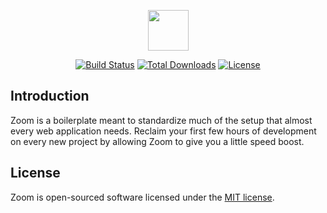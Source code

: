 <p align="center">
<img src="https://github.com/austintoddj/zoom/blob/develop/resources/admin/img/zoom.png" height="65">
</p>

<p align="center">
<a href="https://travis-ci.org/austintoddj/zoom"><img src="https://travis-ci.org/austintoddj/zoom.svg" alt="Build Status"></a>
<a href="https://packagist.org/packages/austintoddj/zoom"><img src="https://poser.pugx.org/austintoddj/zoom/downloads" alt="Total Downloads"></a>
<a href="https://github.com/austintoddj/zoom/blob/master/license"><img src="https://poser.pugx.org/austintoddj/zoom/license" alt="License"></a>
</p>

## Introduction

Zoom is a boilerplate meant to standardize much of the setup that almost every web application needs. Reclaim your first few hours of development on every new project by allowing Zoom to give you a little speed boost.

## License

Zoom is open-sourced software licensed under the [MIT license](http://opensource.org/licenses/MIT).